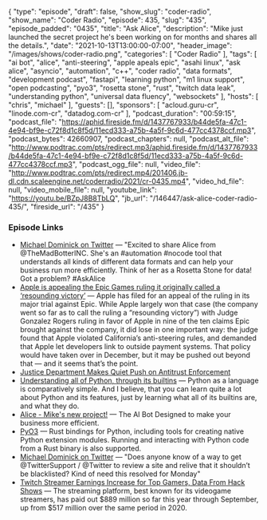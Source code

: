 {
  "type": "episode",
  "draft": false,
  "show_slug": "coder-radio",
  "show_name": "Coder Radio",
  "episode": 435,
  "slug": "435",
  "episode_padded": "0435",
  "title": "Ask Alice",
  "description": "Mike just launched the secret project he's been working on for months and shares all the details.",
  "date": "2021-10-13T13:00:00-07:00",
  "header_image": "/images/shows/coder-radio.png",
  "categories": [
    "Coder Radio"
  ],
  "tags": [
    "ai bot",
    "alice",
    "anti-steering",
    "apple apeals epic",
    "asahi linux",
    "ask alice",
    "asyncio",
    "automation",
    "c++",
    "coder radio",
    "data formats",
    "development podcast",
    "fastapi",
    "learning python",
    "m1 linux support",
    "open podcasting",
    "pyo3",
    "rosetta stone",
    "rust",
    "twitch data leak",
    "understanding python",
    "universal data fluency",
    "websockets"
  ],
  "hosts": [
    "chris",
    "michael"
  ],
  "guests": [],
  "sponsors": [
    "acloud.guru-cr",
    "linode.com-cr",
    "datadog.com-cr"
  ],
  "podcast_duration": "00:59:15",
  "podcast_file": "https://aphid.fireside.fm/d/1437767933/b44de5fa-47c1-4e94-bf9e-c72f8d1c8f5d/11ecd333-a75b-4a5f-9c6d-477cc4378ccf.mp3",
  "podcast_bytes": 42660907,
  "podcast_chapters": null,
  "podcast_alt_file": "http://www.podtrac.com/pts/redirect.mp3/aphid.fireside.fm/d/1437767933/b44de5fa-47c1-4e94-bf9e-c72f8d1c8f5d/11ecd333-a75b-4a5f-9c6d-477cc4378ccf.mp3",
  "podcast_ogg_file": null,
  "video_file": "http://www.podtrac.com/pts/redirect.mp4/201406.jb-dl.cdn.scaleengine.net/coderradio/2021/cr-0435.mp4",
  "video_hd_file": null,
  "video_mobile_file": null,
  "youtube_link": "https://youtu.be/BZpJ8B8TbLQ",
  "jb_url": "/146447/ask-alice-coder-radio-435/",
  "fireside_url": "/435"
}


### Episode Links

  * [Michael Dominick on Twitter](https://twitter.com/dominucco/status/1447602277687173123 "Michael Dominick on Twitter") — "Excited to share Alice from @TheMadBotterINC. She's an #automation #nocode tool that understands all kinds of different data formats and can help your business run more efficiently. Think of her as a Rosetta Stone for data! Got a problem? #AskAlice
  * [Apple is appealing the Epic Games ruling it originally called a ‘resounding victory’](https://www.theverge.com/2021/10/8/22717271/apple-appeals-epic-games-ruling-anti-steering "Apple is appealing the Epic Games ruling it originally called a ‘resounding victory’") — Apple has filed for an appeal of the ruling in its major trial against Epic. While Apple largely won that case (the company went so far as to call the ruling a “resounding victory”) with Judge Gonzalez Rogers ruling in favor of Apple in nine of the ten claims Epic brought against the company, it did lose in one important way: the judge found that Apple violated California’s anti-steering rules, and demanded that Apple let developers link to outside payment systems. That policy would have taken over in December, but it may be pushed out beyond that — and it seems that’s the point. 
  * [Justice Department Makes Quiet Push on Antitrust Enforcement](https://www.wsj.com/articles/justice-department-makes-quiet-push-on-antitrust-enforcement-11633800598 "Justice Department Makes Quiet Push on Antitrust Enforcement")
  * [Understanding all of Python, through its builtins](https://sadh.life/post/builtins/ "Understanding all of Python, through its builtins") — Python as a language is comparatively simple. And I believe, that you can learn quite a lot about Python and its features, just by learning what all of its builtins are, and what they do. 
  * [Alice - Mike's new project!](https://alice.dev/ "Alice - Mike's new project!") — The AI Bot Designed to make your business more efficient.
  * [PyO3](https://github.com/PyO3/pyo3 "PyO3") — Rust bindings for Python, including tools for creating native Python extension modules. Running and interacting with Python code from a Rust binary is also supported.
  * [Michael Dominick on Twitter](https://twitter.com/dominucco/status/1446888879181680640 "Michael Dominick on Twitter") — "Does anyone know of a way to get @TwitterSupport / @Twitter to review a site and relive that it shouldn’t be blacklisted? Kind of need this resolved for Monday" 
  * [Twitch Streamer Earnings Increase for Top Gamers, Data From Hack Shows](https://www.wsj.com/articles/twitch-streamer-earnings-increase-for-top-gamers-data-from-hack-shows-11633802185?mod=djemalertNEWS "Twitch Streamer Earnings Increase for Top Gamers, Data From Hack Shows") — The streaming platform, best known for its videogame streamers, has paid out $889 million so far this year through September, up from $517 million over the same period in 2020.


